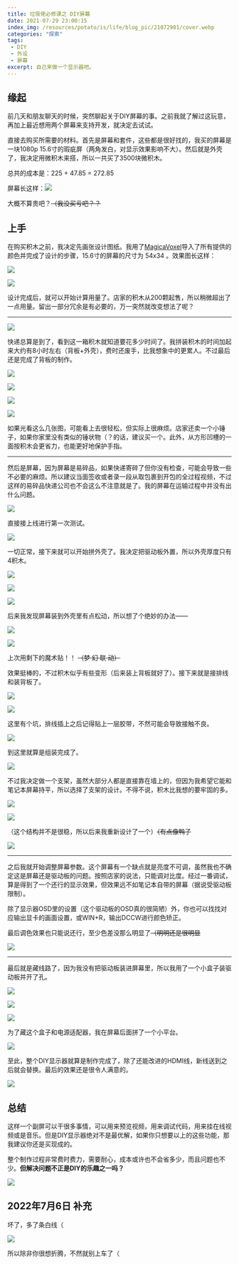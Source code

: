 ```yaml
---
title: 垃圾佬必修课之 DIY屏幕
date: 2021-07-29 23:00:15
index_img: /resources/potato/is/life/blog_pic/21072901/cover.webp
categories: "探索"
tags:
 - DIY
 - 外设
 - 屏幕
excerpt: 自己来做一个显示器吧。
---
```

## 缘起

前几天和朋友聊天的时候，突然聊起关于DIY屏幕的事。之前我就了解过这玩意，再加上最近想用两个屏幕来支持开发，就决定去试试。  

直接去购买所需要的材料。首先是屏幕和套件，这些都是很好找的，我买的屏幕是一块1080p 15.6寸的瑕疵屏（两角发白，对显示效果影响不大）。然后就是外壳了，我决定用微积木来搭，所以一共买了3500块微积木。  

总共的成本是：225 + 47.85 = 272.85

屏幕长这样：![](/resources/potato/is/life/blog_pic/21072901/1.webp)

大概不算贵吧？~~（我没买亏吧？？~~

## 上手

在购买积木之前，我决定先画张设计图纸。我用了[MagicaVoxel](https://ephtracy.github.io/)导入了所有提供的颜色并完成了设计的步骤，15.6寸的屏幕的尺寸为 54x34 。效果图长这样：

![](/resources/potato/is/life/blog_pic/21072901/2.webp)

![](/resources/potato/is/life/blog_pic/21072901/3.webp)

设计完成后，就可以开始计算用量了。店家的积木从200颗起售，所以稍微超出了一点用量。留出一部分冗余是有必要的，万一突然就改变想法了呢？

-----

![](/resources/potato/is/life/blog_pic/21072901/4.webp)

快递总算是到了，看到这一箱积木就知道要花多少时间了。我拼装积木的时间加起来大约有8小时左右（背板+外壳），费时还废手，比我想象中的更累人。不过最后还是完成了背板的制作。

![](/resources/potato/is/life/blog_pic/21072901/5.webp)

![](/resources/potato/is/life/blog_pic/21072901/6.webp)

![](/resources/potato/is/life/blog_pic/21072901/7.webp)

![](/resources/potato/is/life/blog_pic/21072901/8.webp)

如果光看这么几张图，可能看上去很轻松，但实际上很麻烦。店家还卖一个小锤子，如果你家里没有类似的锤状物（？的话，建议买一个。此外，从方形凹槽的一面按积木会更省力，也能更好地保护手指。

-----

然后是屏幕，因为屏幕是易碎品，如果快递寄碎了但你没有检查，可能会导致一些不必要的麻烦。所以建议当面签收或者录一段从取包裹到开包的全过程视频，不过这样的易碎品快递公司也不会这么不注意就是了。我的屏幕在运输过程中并没有出什么问题。  

![](/resources/potato/is/life/blog_pic/21072901/9.webp)

直接接上线进行第一次测试。

![](/resources/potato/is/life/blog_pic/21072901/10.webp)

一切正常，接下来就可以开始拼外壳了。我决定把驱动板外置，所以外壳厚度只有4积木。

![](/resources/potato/is/life/blog_pic/21072901/11.webp)

![](/resources/potato/is/life/blog_pic/21072901/12.webp)

![](/resources/potato/is/life/blog_pic/21072901/13.webp)

后来我发现屏幕装到外壳里有点松动，所以想了个绝妙的办法——

![](/resources/potato/is/life/blog_pic/21072901/14.webp)

![](/resources/potato/is/life/blog_pic/21072901/15.webp)

上次用剩下的魔术贴！！ ~~（梦 幻 联 动）~~

效果挺棒的，不过积木似乎有些变形（后来装上背板就好了）。接下来就是接排线和装背板了。

![](/resources/potato/is/life/blog_pic/21072901/16.webp)

![](/resources/potato/is/life/blog_pic/21072901/17.webp)

这里有个坑，排线插上之后记得贴上一层胶带，不然可能会导致接触不良。

![](/resources/potato/is/life/blog_pic/21072901/18.webp)

到这里就算是组装完成了。

![](/resources/potato/is/life/blog_pic/21072901/19.webp)

不过我决定做一个支架，虽然大部分人都是直接靠在墙上的，但因为我希望它能和笔记本屏幕持平，所以选择了支架的设计。不得不说，积木比我想的要牢固的多。

![](/resources/potato/is/life/blog_pic/21072901/20.webp)

![](/resources/potato/is/life/blog_pic/21072901/21.webp)

（这个结构并不是很稳，所以后来我重新设计了一个）~~（有点像鸭子~~

![](/resources/potato/is/life/blog_pic/21072901/22.webp)

-----

之后我就开始调整屏幕参数。这个屏幕有一个缺点就是亮度不可调，虽然我也不确定这是屏幕还是驱动板的问题。按照店家的说法，只能调对比度。经过一番调试，算是得到了一个还行的显示效果，但效果远不如笔记本自带的屏幕（据说受驱动板限制）。  

除了显示器OSD里的设置（这个驱动板的OSD真的很简陋）外，你也可以找找对应输出显卡的画面设置，或WIN+R，输出DCCW进行颜色矫正。

最后调色效果也只能说还行，至少色差没那么明显了~~（明明还是很明显~~

![](/resources/potato/is/life/blog_pic/21072901/23.webp)

-----

最后就是藏线路了，因为我没有把驱动板装进屏幕里，所以我用了一个小盒子装驱动板并开了孔。

![](/resources/potato/is/life/blog_pic/21072901/24.webp)

![](/resources/potato/is/life/blog_pic/21072901/25.webp)

![](/resources/potato/is/life/blog_pic/21072901/26.webp)

为了藏这个盒子和电源适配器，我在屏幕后面拼了一个小平台。

![](/resources/potato/is/life/blog_pic/21072901/27.webp)

至此，整个DIY显示器就算是制作完成了，除了还能改进的HDMI线，新线送到之后就会替换。最后的效果还是很令人满意的。

![](/resources/potato/is/life/blog_pic/21072901/28.webp)

## 总结

这样一个副屏可以干很多事情，可以用来预览视频，用来调试代码，用来挂在线视频或是音乐。但是DIY显示器绝对不是最优解，如果你只想要以上的这些功能，那我建议你还是买现成的。

整个制作过程非常费时费力，需要耐心，成本或许也不会省多少，而且问题也不少。**但解决问题不正是DIY的乐趣之一吗？**

![](/resources/potato/is/life/blog_pic/21072901/29.webp)

## 2022年7月6日 补充

坏了，多了条白线（

![](/resources/potato/is/life/blog_pic/21072901/30.webp)

所以除非你很想折腾，不然就别上车了（
